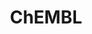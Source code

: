---
bigquery: https://console.cloud.google.com/bigquery?p=patents-public-data&d=ebi_chembl&page=dataset
citation: '"The ChEMBL database in 2017." Anna Gaulton, Anne Hersey, Michał Nowotka,
  A Patrícia Bento, Jon Chambers, David Mendez, Prudence Mutowo, Francis Atkinson,
  Louisa J Bellis, Elena Cibrián-Uhalte, Mark Davies, Nathan Dedman, Anneli Karlsson,
  María Paula Magariños, John P Overington, George Papadatos, Ines Smit, Andrew R
  Leach Nucleic acids Research (2017) 45 (Database Issue), D945-D954'
contributors: European Bioinformatics Institute
cost: None
description: ChEMBL Data is a manually curated database of small molecules used in
  drug discovery, including information about existing patented drugs.
documentation: 'schema: https://www.ebi.ac.uk/chembl/db_schema


  '
last_edit: 04/06/2022, 13:16:16
location: https://console.cloud.google.com/marketplace/product/google_patents_public_datasets/chembl
maintained_by: EMBL-EBI, an outstation of European Molecular Biology Laboratory
related_publications: '

  ChEMBL: towards direct deposition of bioassay data.


  Mendez D, Gaulton A, Bento AP, Chambers J, De Veij M, Félix E, Magariños MP, Mosquera
  JF, Mutowo P, Nowotka M, Gordillo-Marañón M, Hunter F, Junco L, Mugumbate G, Rodriguez-Lopez
  M, Atkinson F, Bosc N, Radoux CJ, Segura-Cabrera A, Hersey A, Leach AR.


  — Nucleic Acids Res. 2019; 47(D1):D930-D940. doi: 10.1093/nar/gky1075

  '
schema_fields:
- value
- definition
- downgraded
- activity_comment
- mutation
- cx_logd
- rtb
- applicant_full_name
- assay_source
- met_id
- qed_weighted
- num_lipinski_ro5_violations
- parent_molregno
- ddd_id
- data_validity_comment
- warning_country
- normal_range_min
- uo_units
- tax_id
- protein_class_desc
- confidence_score
- indref_id
- short_name
- mc_organism
- assay_test_type
- aromatic_rings
- mc_target_name
- go_id
- standard_flag
- res_stem_id
- standard_inchi_key
- targrel_id
- withdrawn_reason
- bei
- title
- relation
- ddd_units
- protein_class_synonym
- molfile
- action_type
- patent_expire_date
- text_value
- src_assay_id
- stem
- substrate_record_id
- mw_freebase
- usan_stem_id
- rgid
- targcomp_id
- inorganic_flag
- atc_code
- src_description
- units
- cx_logp
- assay_organism
- assay_strain
- cellosaurus_id
- updated_by
- mc_target_accession
- formulation_id
- frac_class_id
- stem_class
- protein_class_id
- label
- nda_type
- assay_desc
- usan_substem
- pchembl_value
- authors
- comments
- parameter_value
- lle
- met_conversion
- set_name
- full_molformula
- sequence
- efo_id
- cell_name
- therapeutic_flag
- availability_type
- topical
- clo_id
- sequence_md5sum
- version
- tbl
- num_ro5_violations
- normal_range_max
- log_id
- domain_name
- ingredient
- activity_id
- metabolite_record_id
- aidx
- chebi_par_id
- hba
- entity_id
- isoform
- compound_key
- assay_tax_id
- class_level
- black_box_warning
- last_page
- assay_param_id
- creation_date
- path
- helm_notation
- site_id
- annotation
- src_compound_id
- efo_term
- standard_inchi
- chembl_id
- relationship_desc
- level1
- biocomp_id
- sei
- subgroup
- homologue
- status
- warning_class
- standard_upper_value
- doc_type
- journal
- target_desc
- type
- drug_record_id
- species_group_flag
- active_ingredient
- synonyms
- cidx
- name
- predbind_id
- drugind_id
- component_id
- molecular_species
- related_tid
- level3_description
- compsyn_id
- class_type
- start_position
- std_act_id
- protclasssyn_id
- assay_cell_type
- pubmed_id
- site_residues
- mecref_id
- comp_class_id
- publication_number
- molecular_mechanism
- syn_type
- mol_hrac_id
- usan_year
- psa
- assay_type
- db_source
- alert_set_id
- previous_company
- level1_description
- toid
- enzyme_name
- oc_id
- submission_date
- mol_atc_id
- hrac_class_id
- met_comment
- warning_year
- first_page
- standard_value
- curated_by
- ref_url
- company
- ad_type
- pref_name
- l7
- parent_type
- mc_target_type
- db_version
- ref_type
- compound_name
- enzyme_tid
- assay_subcellular_fraction
- confidence
- strength
- published_relation
- end_position
- l8
- selectivity_comment
- num_alerts
- prodrug
- tid
- research_stem
- source
- prod_pat_id
- cell_description
- irac_code
- level4_description
- withdrawn_class
- mw_monoisotopic
- cpd_str_alert_id
- acd_most_apka
- dosage_form
- warnref_id
- hbd
- first_in_class
- metref_id
- mechanism_of_action
- src_short_name
- published_units
- target_type
- active_molregno
- alogp
- sitecomp_id
- organism
- cl_lincs_id
- issue
- smarts
- acd_most_bpka
- parent_id
- pathway_id
- trade_name
- cell_id
- mesh_heading
- oral
- natural_product
- aspect
- cell_source_organism
- assay_class_id
- country
- max_phase_for_ind
- parameter_type
- disease_efficacy
- l6
- mol_frac_id
- structure_type
- molsyn_id
- acd_logp
- priority
- domain_description
- ref_id
- actsm_id
- curation_comment
- volume
- mesh_id
- chirality
- l2
- alert_id
- who_extra
- polymer_flag
- parenteral
- activity_count
- warning_id
- record_id
- component_synonym
- warning_description
- standard_type
- caloha_id
- idx
- l1
- standard_units
- mc_tax_id
- level4
- ro3_pass
- assay_category
- alert_name
- withdrawn_year
- l5
- bao_id
- description
- hbd_lipinski
- molregno
- bao_format
- max_phase
- patent_no
- level3
- patent_use_code
- domain_id
- cx_most_bpka
- compd_id
- pathway_key
- cx_most_apka
- withdrawn_country
- ddd_comment
- published_type
- parent_go_id
- major_class
- who_name
- tissue_id
- cell_source_tissue
- ap_id
- standard_text_value
- acd_logd
- heavy_atoms
- full_mwt
- drug_substance_flag
- prediction_method
- drug_product_flag
- delist_flag
- uberon_id
- tid_fixed
- usan_stem_definition
- domain_type
- l4
- patent_id
- hrac_code
- result_flag
- abstract
- withdrawn_flag
- ddd_value
- relationship
- route
- le
- ddd_admr
- ridx
- upper_value
- cell_ontology_id
- level2
- canonical_smiles
- mol_irac_id
- ass_cls_map_id
- stat
- mec_id
- job_id
- indication_class
- relationship_type
- last_active
- updated_on
- source_domain_id
- first_approval
- innovator_company
- accession
- src_id
- cell_source_tax_id
- assay_id
- standard_relation
- assay_tissue
- usan_stem
- level5
- smid
- site_name
- doi
- warning_type
- l3
- entity_type
- comp_go_id
- co_stem_id
- approval_date
- level2_description
- bao_endpoint
- bto_id
- potential_duplicate
- as_id
- mechanism_comment
- component_type
- product_id
- hba_lipinski
- target_mapping
- orig_description
- dosed_ingredient
- frac_code
- year
- doc_id
- binding_site_comment
- qudt_units
- direct_interaction
- variant_id
- molecule_type
- published_value
- irac_class_id
shortname: chembl
tags:
- biotechnology
- health
- chemical
- bioinformatics
- medical
terms_of_use: CC BY-SA 3.0
title: ChEMBL
uuid: e232a192-965c-4ec9-904c-155b6dfe56c5
---